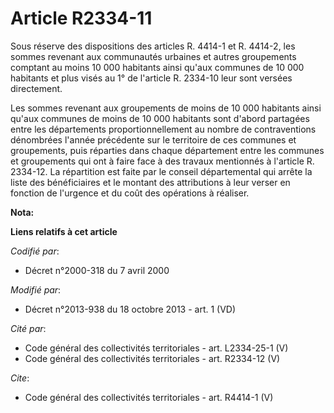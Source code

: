 # Article R2334-11

Sous réserve des dispositions des articles R. 4414-1 et R. 4414-2, les sommes revenant aux communautés urbaines et autres
groupements comptant au moins 10 000 habitants ainsi qu'aux communes de 10 000 habitants et plus visés au 1° de l'article R.
2334-10 leur sont versées directement. 

Les sommes revenant aux groupements de moins de 10 000 habitants ainsi qu'aux communes de moins de 10 000 habitants sont
d'abord partagées entre les départements proportionnellement au nombre de contraventions dénombrées l'année précédente sur le
territoire de ces communes et groupements, puis réparties dans chaque département entre les communes et groupements qui ont à
faire face à des travaux mentionnés à l'article R. 2334-12. La répartition est faite par le conseil départemental qui arrête
la liste des bénéficiaires et le montant des attributions à leur verser en fonction de l'urgence et du coût des opérations à
réaliser.

**Nota:**



**Liens relatifs à cet article**

_Codifié par_:

  - Décret n°2000-318 du 7 avril 2000

_Modifié par_:

  - Décret n°2013-938 du 18 octobre 2013 - art. 1 (VD)

_Cité par_:

  - Code général des collectivités territoriales - art. L2334-25-1 (V)
  - Code général des collectivités territoriales - art. R2334-12 (V)

_Cite_:

  - Code général des collectivités territoriales - art. R4414-1 (V)
